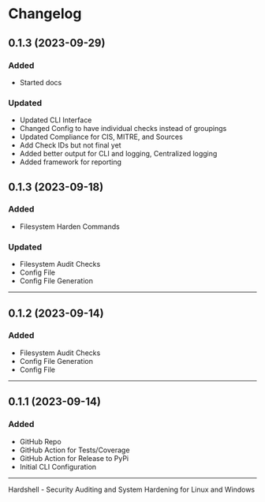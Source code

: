# Changelog

## 0.1.3 (2023-09-29)

### Added

-   Started docs

### Updated

-   Updated CLI Interface
-   Changed Config to have individual checks instead of groupings
-   Updated Compliance for CIS, MITRE, and Sources
-   Add Check IDs but not final yet
-   Added better output for CLI and logging, Centralized logging
-   Added framework for reporting

## 0.1.3 (2023-09-18)

### Added

-   Filesystem Harden Commands

### Updated

-   Filesystem Audit Checks
-   Config File
-   Config File Generation

---

## 0.1.2 (2023-09-14)

### Added

-   Filesystem Audit Checks
-   Config File Generation
-   Config File

---

## 0.1.1 (2023-09-14)

### Added

-   GitHub Repo
-   GitHub Action for Tests/Coverage
-   GitHub Action for Release to PyPi
-   Initial CLI Configuration

---

Hardshell - Security Auditing and System Hardening for Linux and Windows

